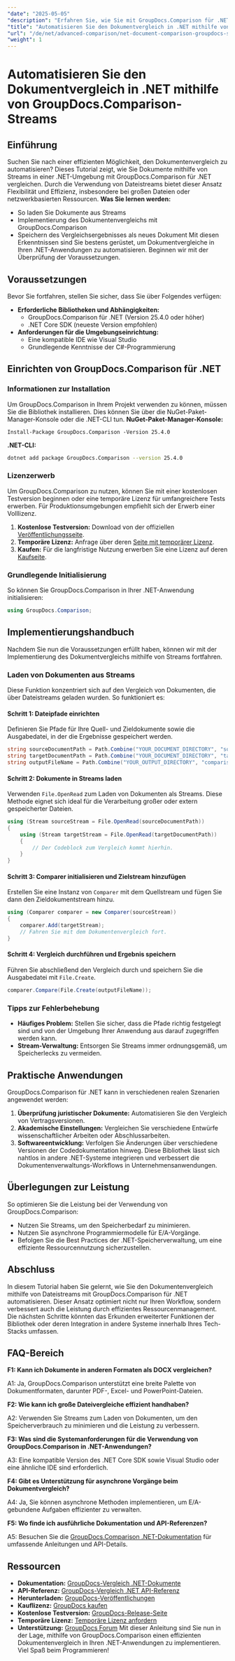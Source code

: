 ```yaml
---
"date": "2025-05-05"
"description": "Erfahren Sie, wie Sie mit GroupDocs.Comparison für .NET Dokumentenvergleiche mithilfe von Streams automatisieren. Steigern Sie die Effizienz und optimieren Sie Arbeitsabläufe."
"title": "Automatisieren Sie den Dokumentvergleich in .NET mithilfe von GroupDocs.Comparison-Streams"
"url": "/de/net/advanced-comparison/net-document-comparison-groupdocs-streams/"
"weight": 1
---
```


# Automatisieren Sie den Dokumentvergleich in .NET mithilfe von GroupDocs.Comparison-Streams
## Einführung
Suchen Sie nach einer effizienten Möglichkeit, den Dokumentenvergleich zu automatisieren? Dieses Tutorial zeigt, wie Sie Dokumente mithilfe von Streams in einer .NET-Umgebung mit GroupDocs.Comparison für .NET vergleichen. Durch die Verwendung von Dateistreams bietet dieser Ansatz Flexibilität und Effizienz, insbesondere bei großen Dateien oder netzwerkbasierten Ressourcen.
**Was Sie lernen werden:**
- So laden Sie Dokumente aus Streams
- Implementierung des Dokumentenvergleichs mit GroupDocs.Comparison
- Speichern des Vergleichsergebnisses als neues Dokument
Mit diesen Erkenntnissen sind Sie bestens gerüstet, um Dokumentvergleiche in Ihren .NET-Anwendungen zu automatisieren. Beginnen wir mit der Überprüfung der Voraussetzungen.
## Voraussetzungen
Bevor Sie fortfahren, stellen Sie sicher, dass Sie über Folgendes verfügen:
- **Erforderliche Bibliotheken und Abhängigkeiten:**
  - GroupDocs.Comparison für .NET (Version 25.4.0 oder höher)
  - .NET Core SDK (neueste Version empfohlen)
- **Anforderungen für die Umgebungseinrichtung:**
  - Eine kompatible IDE wie Visual Studio
  - Grundlegende Kenntnisse der C#-Programmierung
## Einrichten von GroupDocs.Comparison für .NET
### Informationen zur Installation
Um GroupDocs.Comparison in Ihrem Projekt verwenden zu können, müssen Sie die Bibliothek installieren. Dies können Sie über die NuGet-Paket-Manager-Konsole oder die .NET-CLI tun.
**NuGet-Paket-Manager-Konsole:**
```shell
Install-Package GroupDocs.Comparison -Version 25.4.0
```
**.NET-CLI:**
```bash
dotnet add package GroupDocs.Comparison --version 25.4.0
```
### Lizenzerwerb
Um GroupDocs.Comparison zu nutzen, können Sie mit einer kostenlosen Testversion beginnen oder eine temporäre Lizenz für umfangreichere Tests erwerben. Für Produktionsumgebungen empfiehlt sich der Erwerb einer Volllizenz.
1. **Kostenlose Testversion:** Download von der offiziellen [Veröffentlichungsseite](https://releases.groupdocs.com/comparison/net/).
2. **Temporäre Lizenz:** Anfrage über deren [Seite mit temporärer Lizenz](https://purchase.groupdocs.com/temporary-license/).
3. **Kaufen:** Für die langfristige Nutzung erwerben Sie eine Lizenz auf deren [Kaufseite](https://purchase.groupdocs.com/buy).
### Grundlegende Initialisierung
So können Sie GroupDocs.Comparison in Ihrer .NET-Anwendung initialisieren:
```csharp
using GroupDocs.Comparison;
```
## Implementierungshandbuch
Nachdem Sie nun die Voraussetzungen erfüllt haben, können wir mit der Implementierung des Dokumentvergleichs mithilfe von Streams fortfahren.
### Laden von Dokumenten aus Streams
Diese Funktion konzentriert sich auf den Vergleich von Dokumenten, die über Dateistreams geladen wurden. So funktioniert es:
#### Schritt 1: Dateipfade einrichten
Definieren Sie Pfade für Ihre Quell- und Zieldokumente sowie die Ausgabedatei, in der die Ergebnisse gespeichert werden.
```csharp
string sourceDocumentPath = Path.Combine("YOUR_DOCUMENT_DIRECTORY", "source_document.docx");
string targetDocumentPath = Path.Combine("YOUR_DOCUMENT_DIRECTORY", "target_document.docx");
string outputFileName = Path.Combine("YOUR_OUTPUT_DIRECTORY", "comparison_result.docx");
```
#### Schritt 2: Dokumente in Streams laden
Verwenden `File.OpenRead` zum Laden von Dokumenten als Streams. Diese Methode eignet sich ideal für die Verarbeitung großer oder extern gespeicherter Dateien.
```csharp
using (Stream sourceStream = File.OpenRead(sourceDocumentPath))
{
    using (Stream targetStream = File.OpenRead(targetDocumentPath))
    {
        // Der Codeblock zum Vergleich kommt hierhin.
    }
}
```
#### Schritt 3: Comparer initialisieren und Zielstream hinzufügen
Erstellen Sie eine Instanz von `Comparer` mit dem Quellstream und fügen Sie dann den Zieldokumentstream hinzu.
```csharp
using (Comparer comparer = new Comparer(sourceStream)) 
{
    comparer.Add(targetStream);
    // Fahren Sie mit dem Dokumentenvergleich fort.
}
```
#### Schritt 4: Vergleich durchführen und Ergebnis speichern
Führen Sie abschließend den Vergleich durch und speichern Sie die Ausgabedatei mit `File.Create`.
```csharp
comparer.Compare(File.Create(outputFileName));
```
### Tipps zur Fehlerbehebung
- **Häufiges Problem:** Stellen Sie sicher, dass die Pfade richtig festgelegt sind und von der Umgebung Ihrer Anwendung aus darauf zugegriffen werden kann.
- **Stream-Verwaltung:** Entsorgen Sie Streams immer ordnungsgemäß, um Speicherlecks zu vermeiden.
## Praktische Anwendungen
GroupDocs.Comparison für .NET kann in verschiedenen realen Szenarien angewendet werden:
1. **Überprüfung juristischer Dokumente:** Automatisieren Sie den Vergleich von Vertragsversionen.
2. **Akademische Einstellungen:** Vergleichen Sie verschiedene Entwürfe wissenschaftlicher Arbeiten oder Abschlussarbeiten.
3. **Softwareentwicklung:** Verfolgen Sie Änderungen über verschiedene Versionen der Codedokumentation hinweg.
Diese Bibliothek lässt sich nahtlos in andere .NET-Systeme integrieren und verbessert die Dokumentenverwaltungs-Workflows in Unternehmensanwendungen.
## Überlegungen zur Leistung
So optimieren Sie die Leistung bei der Verwendung von GroupDocs.Comparison:
- Nutzen Sie Streams, um den Speicherbedarf zu minimieren.
- Nutzen Sie asynchrone Programmiermodelle für E/A-Vorgänge.
- Befolgen Sie die Best Practices der .NET-Speicherverwaltung, um eine effiziente Ressourcennutzung sicherzustellen.
## Abschluss
In diesem Tutorial haben Sie gelernt, wie Sie den Dokumentenvergleich mithilfe von Dateistreams mit GroupDocs.Comparison für .NET automatisieren. Dieser Ansatz optimiert nicht nur Ihren Workflow, sondern verbessert auch die Leistung durch effizientes Ressourcenmanagement.
Die nächsten Schritte könnten das Erkunden erweiterter Funktionen der Bibliothek oder deren Integration in andere Systeme innerhalb Ihres Tech-Stacks umfassen.

## FAQ-Bereich

**F1: Kann ich Dokumente in anderen Formaten als DOCX vergleichen?**

A1: Ja, GroupDocs.Comparison unterstützt eine breite Palette von Dokumentformaten, darunter PDF-, Excel- und PowerPoint-Dateien.

**F2: Wie kann ich große Dateivergleiche effizient handhaben?**

A2: Verwenden Sie Streams zum Laden von Dokumenten, um den Speicherverbrauch zu minimieren und die Leistung zu verbessern.

**F3: Was sind die Systemanforderungen für die Verwendung von GroupDocs.Comparison in .NET-Anwendungen?**

A3: Eine kompatible Version des .NET Core SDK sowie Visual Studio oder eine ähnliche IDE sind erforderlich.

**F4: Gibt es Unterstützung für asynchrone Vorgänge beim Dokumentvergleich?**

A4: Ja, Sie können asynchrone Methoden implementieren, um E/A-gebundene Aufgaben effizienter zu verwalten.

**F5: Wo finde ich ausführliche Dokumentation und API-Referenzen?**

A5: Besuchen Sie die [GroupDocs.Comparison .NET-Dokumentation](https://docs.groupdocs.com/comparison/net/) für umfassende Anleitungen und API-Details.

## Ressourcen
- **Dokumentation:** [GroupDocs-Vergleich .NET-Dokumente](https://docs.groupdocs.com/comparison/net/)
- **API-Referenz:** [GroupDocs-Vergleich .NET API-Referenz](https://reference.groupdocs.com/comparison/net/)
- **Herunterladen:** [GroupDocs-Veröffentlichungen](https://releases.groupdocs.com/comparison/net/)
- **Kauflizenz:** [GroupDocs kaufen](https://purchase.groupdocs.com/buy)
- **Kostenlose Testversion:** [GroupDocs-Release-Seite](https://releases.groupdocs.com/comparison/net/)
- **Temporäre Lizenz:** [Temporäre Lizenz anfordern](https://purchase.groupdocs.com/temporary-license/)
- **Unterstützung:** [GroupDocs Forum](https://forum.groupdocs.com/c/comparison/)
Mit dieser Anleitung sind Sie nun in der Lage, mithilfe von GroupDocs.Comparison einen effizienten Dokumentenvergleich in Ihren .NET-Anwendungen zu implementieren. Viel Spaß beim Programmieren!